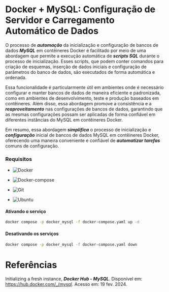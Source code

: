 # Docker + MySQL: Configuração de Servidor e Carregamento Automático de Dados

O processo de ***automação*** da inicialização e configuração de bancos de dados ***MySQL*** em contêineres Docker é facilitado por meio de uma abordagem que permite a execução automática de ***scripts SQL*** durante o processo de inicialização. Esses scripts, que podem conter comandos para criação de esquemas, inserção de dados iniciais e configuração de parâmetros do banco de dados, são executados de forma automática e ordenada.

Essa funcionalidade é particularmente útil em ambientes onde é necessário configurar e manter bancos de dados de maneira eficiente e padronizada, como em ambientes de desenvolvimento, teste e produção baseados em contêineres. Além disso, essa abordagem promove a consistência e a ***reaproveitamento*** nas configurações de bancos de dados, garantindo que as mesmas configurações possam ser aplicadas de forma confiável em diferentes instâncias do MySQL em contêineres Docker.

Em resumo, essa abordagem ***simplifica*** o processo de inicialização e ***configuração*** inicial de bancos de dados MySQL em contêineres Docker, oferecendo uma maneira conveniente e confiável de ***automatizar tarefas*** comuns de configuração.


### Requisitos

+ ![Docker](https://img.shields.io/badge/Docker-23.0.3-E3E3E3)

+ ![Docker-compose](https://img.shields.io/badge/Docker--compose-1.25.0-E3E3E3)

+ ![Git](https://img.shields.io/badge/Git-2.25.1%2B-E3E3E3)

+ ![Ubuntu](https://img.shields.io/badge/Ubuntu-20.04-E3E3E3)


#### Ativando o serviço

```bash
docker compose -p docker_mysql -f docker-compose.yaml up -d
```


#### Desativando os serviços

```bash
docker compose -p docker_mysql -f docker-compose.yaml down
```


# Referências

Initializing a fresh instance, ***Docker Hub - MySQL***. Disponível em: <https://hub.docker.com/_/mysql>. Acesso em: 19 fev. 2024.